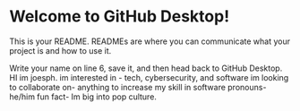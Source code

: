 # Welcome to GitHub Desktop!

This is your README. READMEs are where you can communicate what your project is and how to use it.

Write your name on line 6, save it, and then head back to GitHub Desktop.
HI im joesph.
im interested in - tech, cybersecurity, and software
im looking to collaborate on- anything to increase my skill in software
pronouns- he/him
fun fact- Im big into pop culture.
